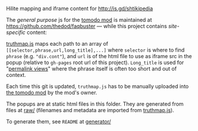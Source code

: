 Hilite mapping and iframe content for http://is.gd/shtikipedia

The *general purpose* js for the [tomodo mod](http://tomodo.com/m/6312/1099/)
is maintained at https://github.com/thedod/faqbuster 
&mdash; while this project contains *site-specific* content:

[truthmap.js](truthmap.js) maps each path to an array of `[[selector,phrase,url,long_title],...]`
where `selector` is where to find `phrase` (e.g. `"div.cont"`), and `url` is of the html file to use as iframe src in the popup
(relative to `gh-pages` root url of this project). `Long_title` is used for "[permalink views](what-you-agree-to.html)"
where the phrase itself is often too short and out of context.

Each time this git is updated, `truthmap.js` has to be manually uploaded into [the tomodo mod](http://tomodo.com/viewsource/1099/) by the mod's owner.

The popups are at static html files in this folder.
They are generated from files at [raw/](raw/) (filenames and metadata are imported from [truthmap.js](truthmap.js)).

To generate them, see `README` at [generator/](generator/)

